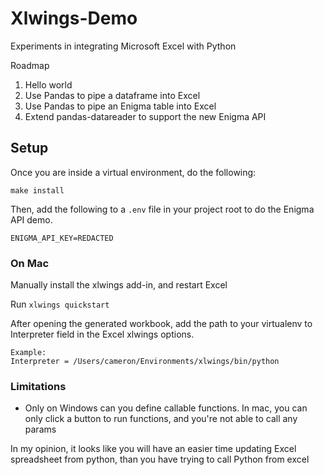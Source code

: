 # Xlwings-Demo

Experiments in integrating Microsoft Excel with Python

Roadmap

1. Hello world
2. Use Pandas to pipe a dataframe into Excel
3. Use Pandas to pipe an Enigma table into Excel
4. Extend pandas-datareader to support the new Enigma API

## Setup

Once you are inside a virtual environment, do the following:

    make install

Then, add the following to a `.env` file in your project root to do the Enigma API demo.

    ENIGMA_API_KEY=REDACTED

### On Mac

Manually install the xlwings add-in, and restart Excel

Run `xlwings quickstart`

After opening the generated workbook, add the path to your virtualenv to Interpreter field
in the Excel xlwings options.


    Example:
    Interpreter = /Users/cameron/Environments/xlwings/bin/python


### Limitations

- Only on Windows can you define callable functions. In mac, you can only
click a button to run functions, and you're not able to call any params

In my opinion, it looks like you will have an easier time updating Excel
spreadsheet from python, than you have trying to call Python from excel